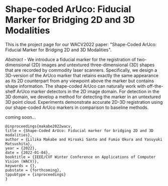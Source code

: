 # Shape-coded ArUco: Fiducial Marker for Bridging 2D and 3D Modalities
This is the project page for our WACV2022 paper: "Shape-Coded ArUco: Fiducial Marker for Bridging 2D and 3D Modalities".


*Abstract* - We introduce a fiducial marker for the registration of two-dimensional (2D) images
and untextured three-dimensional (3D) shapes that are recorded by commodity laser
scanners. Specifically, we design a 3D-version of the ArUco marker that retains
exactly the same appearance as its 2D counterpart from any viewpoint above the
marker but contains shape information. The shape-coded ArUco can naturally work
with off-the-shelf ArUco marker detectors in the 2D image domain. For detection
in the 3D domain, we develop a method for detecting the marker in an untextured
3D point cloud. Experiments demonstrate accurate 2D-3D registration using our
shape-coded ArUco markers in comparison to baseline methods.


coming soon...

```
@inproceedings{makabe2022wacv,
title = {Shape-Coded ArUco: Fiducial marker for bridging 2D and 3D modalities},
author = {Lilika Makabe and Hiroaki Santo and Fumio Okura and Yasuyuki Matsushita},
year = {2022},
date = {2022-01-04},
booktitle = {IEEE/CVF Winter Conference on Applications of Computer Vision (WACV)},
keywords = {},
pubstate = {forthcoming},
tppubtype = {inproceedings}
}
```
